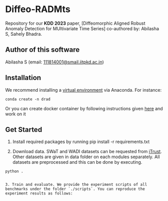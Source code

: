 # Diffeo-RADMts

Repository for our <b>KDD 2023</b> paper, [Diffeomorphic Aligned Robust Anomaly Detection for MUltivariate Time Series] co-authored by: Abilasha S, Sahely Bhadra.


## Author of this software
Abilasha S (email: 111814001@smail.iitpkd.ac.in)


## Installation
We recommend installing a [virtual environment](https://docs.conda.io/projects/conda/en/latest/user-guide/tasks/manage-environments.html#creating-an-environment-with-commands) via Anaconda.
For instance:
```
conda create -n drad
```
Or you can create docker container by following instructions given [here](https://docs.nvidia.com/datacenter/cloud-native/container-toolkit/install-guide.html) and work on it

## Get Started

1. Install required packages by running
pip install -r requirements.txt

2. Download data. SWaT and WADI datasets can be requested from [iTrust](https://itrust.sutd.edu.sg/). Other datasets are given in data folder on each modules separately. All datasets are preprocessed and this can be done by executing.
```
python .


3. Train and evaluate. We provide the experiment scripts of all benchmarks under the folder `./scripts`. You can reproduce the experiment results as follows:
